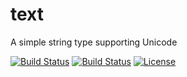 # text
A simple string type supporting Unicode

[![Build Status](https://travis-ci.org/tzlaine/text.svg?branch=master)](https://travis-ci.org/tzlaine/text)
[![Build Status](https://ci.appveyor.com/api/projects/status/github/tzlaine/text?branch=master&svg=true)](https://ci.appveyor.com/project/tzlaine/text)
[![License](https://img.shields.io/badge/license-boost-brightgreen.svg)](LICENSE_1_0.txt)
